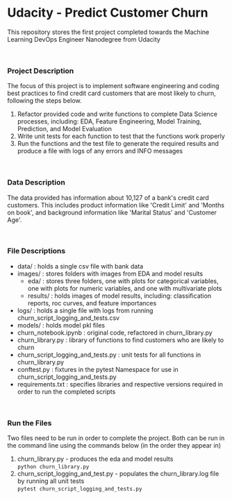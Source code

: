 # Udacity - Predict Customer Churn

This repository stores the first project completed towards the Machine Learning DevOps Engineer Nanodegree from Udacity

<br/>

### Project Description
The focus of this project is to implement software engineering and coding best practices to find credit card customers 
that are most likely to churn, following the steps below. 
1. Refactor provided code and write functions to complete Data Science processes, including: EDA, 
Feature Engineering, Model Training, Prediction, and Model Evaluation
2. Write unit tests for each function to test that the functions work properly
3. Run the functions and the test file to generate the required results 
and produce a file with logs of any errors and INFO messages

<br/>

### Data Description
The data provided has information about 10,127 of a bank's credit card customers. This includes product information
like 'Credit Limit' and 'Months on book', and background information like 'Marital Status' and 'Customer Age'.

<br/>

### File Descriptions
+ data/ : holds a single csv file with bank data
+ images/ : stores folders with images from EDA and model results
  + eda/ : stores three folders, one with plots for categorical variables, one with plots for numeric variables,
  and one with multivariate plots
  + results/ : holds images of model results, including: classification reports, roc curves, and feature importances
+ logs/ : holds a single file with logs from running churn_script_logging_and_tests.csv
+ models/ : holds model pkl files
+ churn_notebook.ipynb : original code, refactored in churn_library.py
+ churn_library.py : library of functions to find customers who are likely to churn
+ churn_script_logging_and_tests.py : unit tests for all functions in churn_library.py
+ conftest.py : fixtures in the pytest Namespace for use in churn_script_logging_and_tests.py
+ requirements.txt : specifies libraries and respective versions required in order to run the completed scripts

<br/>

### Run the Files
Two files need to be run in order to complete the project. Both can be run in the command line using the commands below (in the order they appear in)
1. churn_library.py - produces the eda and model results
<br/> `python churn_library.py`
2. churn_script_logging_and_test.py - populates the churn_library.log file by running all unit tests 
<br/> `pytest churn_script_logging_and_tests.py`
